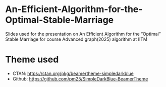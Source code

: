 # An-Efficient-Algorithm-for-the-Optimal-Stable-Marriage
Slides used for the presentation on An Efficient Algorithm for the “Optimal” Stable Marriage for course Advanced graph(2025) algorithm at IITM
# Theme used

-   CTAN: https://ctan.org/pkg/beamertheme-simpledarkblue
-   Github: https://github.com/pm25/SimpleDarkBlue-BeamerTheme
